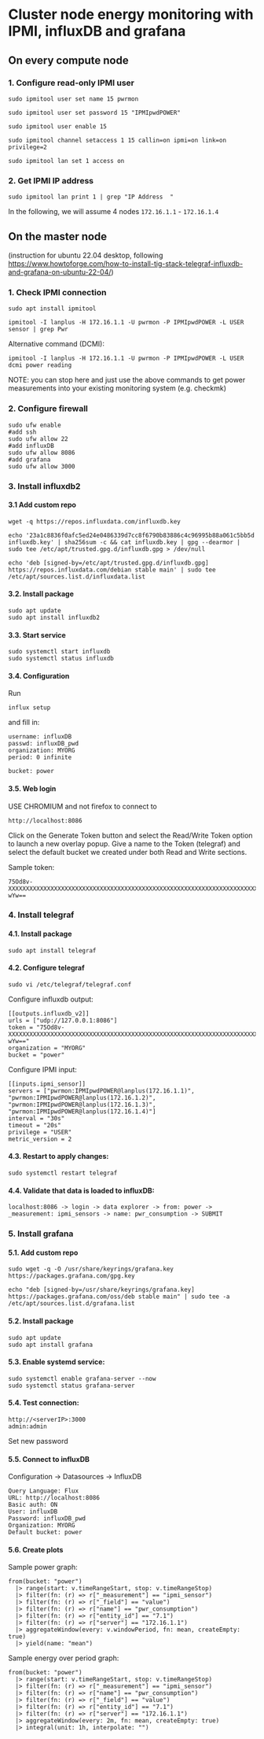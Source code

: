 # Cluster node energy monitoring with IPMI, influxDB and grafana

## On every compute node

### 1. Configure read-only IPMI user

```
sudo ipmitool user set name 15 pwrmon

sudo ipmitool user set password 15 "IPMIpwdPOWER"

sudo ipmitool user enable 15

sudo ipmitool channel setaccess 1 15 callin=on ipmi=on link=on privilege=2

sudo ipmitool lan set 1 access on
```

### 2. Get IPMI IP address

```
sudo ipmitool lan print 1 | grep "IP Address  "
```

In the following, we will assume 4 nodes `172.16.1.1` - `172.16.1.4`

## On the master node

(instruction for ubuntu 22.04 desktop, following https://www.howtoforge.com/how-to-install-tig-stack-telegraf-influxdb-and-grafana-on-ubuntu-22-04/)

### 1. Check IPMI connection

```
sudo apt install ipmitool

ipmitool -I lanplus -H 172.16.1.1 -U pwrmon -P IPMIpwdPOWER -L USER sensor | grep Pwr
```

Alternative command (DCMI):
```
ipmitool -I lanplus -H 172.16.1.1 -U pwrmon -P IPMIpwdPOWER -L USER dcmi power reading
```
NOTE: you can stop here and just use the above commands to get power measurements into your existing monitoring system (e.g. checkmk)

### 2. Configure firewall

```
sudo ufw enable
#add ssh
sudo ufw allow 22
#add influxDB
sudo ufw allow 8086
#add grafana
sudo ufw allow 3000
```

### 3. Install influxdb2

#### 3.1 Add custom repo

```
wget -q https://repos.influxdata.com/influxdb.key

echo '23a1c8836f0afc5ed24e0486339d7cc8f6790b83886c4c96995b88a061c5bb5d influxdb.key' | sha256sum -c && cat influxdb.key | gpg --dearmor | sudo tee /etc/apt/trusted.gpg.d/influxdb.gpg > /dev/null

echo 'deb [signed-by=/etc/apt/trusted.gpg.d/influxdb.gpg] https://repos.influxdata.com/debian stable main' | sudo tee /etc/apt/sources.list.d/influxdata.list
```

#### 3.2. Install package

```
sudo apt update
sudo apt install influxdb2
```

#### 3.3. Start service
```
sudo systemctl start influxdb
sudo systemctl status influxdb
```

#### 3.4. Configuration

Run
```
influx setup
```
and fill in:
```
username: influxDB
passwd: influxDB_pwd
organization: MYORG
period: 0 infinite

bucket: power
```

#### 3.5. Web login

USE CHROMIUM and not firefox to connect to 
```
http://localhost:8086
```
Click on the Generate Token button and select the Read/Write Token option to launch a new overlay popup. Give a name to the Token (telegraf) and select the default bucket we created under both Read and Write sections. 

Sample token:
```
75Od8v-XXXXXXXXXXXXXXXXXXXXXXXXXXXXXXXXXXXXXXXXXXXXXXXXXXXXXXXXXXXXXXXXXXXXXXXXXXXXXXXXXXXXX-wYw==
```

### 4. Install telegraf

#### 4.1. Install package
```
sudo apt install telegraf
```

#### 4.2. Configure telegraf

```
sudo vi /etc/telegraf/telegraf.conf
```
Configure influxdb output:
```
[[outputs.influxdb_v2]]
urls = ["udp://127.0.0.1:8086"]
token = "75Od8v-XXXXXXXXXXXXXXXXXXXXXXXXXXXXXXXXXXXXXXXXXXXXXXXXXXXXXXXXXXXXXXXXXXXXXXXXXXXXXXXXXXXXX-wYw=="
organization = "MYORG"
bucket = "power"
```
Configure IPMI input:
```
[[inputs.ipmi_sensor]]
servers = ["pwrmon:IPMIpwdPOWER@lanplus(172.16.1.1)", "pwrmon:IPMIpwdPOWER@lanplus(172.16.1.2)", "pwrmon:IPMIpwdPOWER@lanplus(172.16.1.3)", "pwrmon:IPMIpwdPOWER@lanplus(172.16.1.4)"]
interval = "30s"
timeout = "20s"
privilege = "USER"
metric_version = 2
```

#### 4.3. Restart to apply changes:
```
sudo systemctl restart telegraf
```
#### 4.4. Validate that data is loaded to influxDB:

```
localhost:8086 -> login -> data explorer -> from: power -> _measurement: ipmi_sensors -> name: pwr_consumption -> SUBMIT
```

### 5. Install grafana

#### 5.1. Add custom repo

```
sudo wget -q -O /usr/share/keyrings/grafana.key https://packages.grafana.com/gpg.key

echo "deb [signed-by=/usr/share/keyrings/grafana.key] https://packages.grafana.com/oss/deb stable main" | sudo tee -a /etc/apt/sources.list.d/grafana.list
```

#### 5.2. Install package

```
sudo apt update
sudo apt install grafana
```

#### 5.3. Enable systemd service:

```
sudo systemctl enable grafana-server --now
sudo systemctl status grafana-server
```

#### 5.4. Test connection:

```
http://<serverIP>:3000
admin:admin
```

Set new password

#### 5.5. Connect to influxDB

Configuration -> Datasources -> InfluxDB

```
Query Language: Flux
URL: http://localhost:8086
Basic auth: ON
User: influxDB
Password: influxDB_pwd
Organization: MYORG
Default bucket: power
```

#### 5.6. Create plots

Sample power graph:
```
from(bucket: "power")
  |> range(start: v.timeRangeStart, stop: v.timeRangeStop)
  |> filter(fn: (r) => r["_measurement"] == "ipmi_sensor")
  |> filter(fn: (r) => r["_field"] == "value")
  |> filter(fn: (r) => r["name"] == "pwr_consumption")
  |> filter(fn: (r) => r["entity_id"] == "7.1")
  |> filter(fn: (r) => r["server"] == "172.16.1.1")
  |> aggregateWindow(every: v.windowPeriod, fn: mean, createEmpty: true)
  |> yield(name: "mean")
```

Sample energy over period graph:
```
from(bucket: "power")
  |> range(start: v.timeRangeStart, stop: v.timeRangeStop)
  |> filter(fn: (r) => r["_measurement"] == "ipmi_sensor")
  |> filter(fn: (r) => r["name"] == "pwr_consumption")
  |> filter(fn: (r) => r["_field"] == "value")
  |> filter(fn: (r) => r["entity_id"] == "7.1")
  |> filter(fn: (r) => r["server"] == "172.16.1.1")
  |> aggregateWindow(every: 2m, fn: mean, createEmpty: true)
  |> integral(unit: 1h, interpolate: "")
```
